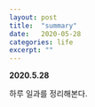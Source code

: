 ```yaml
---
layout: post
title:  "summary"
date:   2020-05-28
categories: life
excerpt: ""
---
```


**2020.5.28**


하루 일과를 정리해본다.
